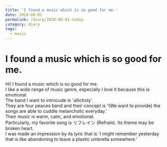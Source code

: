 ```yaml
---
title: 'I found a music which is so good for me.'
date: 2020-08-01
permalink: /diary/2020-08-01-today
category: diary
tags:
  - music
---
```


# I found a music which is so good for me.

Hi! I found a music which is so good for me.  
I like a wide range of music genre, especially I love it because this is emotional.  
The band I want to introcude is 'allicholy'.  
They are four peaces band and their concept is '(We want to provide) the songs are able to cuddle melancholic everyday.'  
Their music is warm, calm, and emotional.  
Particularly, my favorite song is リフレイン (Refrain). Its theme may be broken heart.  
I was made an impression by its lyric that is 'I might remember yesterday that is like abandoning to leave a plastic umbrella somewhere.'